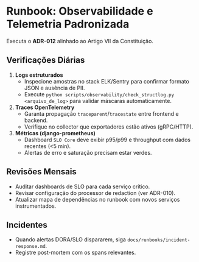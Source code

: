 # Runbook: Observabilidade e Telemetria Padronizada

Executa o **ADR-012** alinhado ao Artigo VII da Constituição.

## Verificações Diárias
1. **Logs estruturados**
   - Inspecione amostras no stack ELK/Sentry para confirmar formato JSON e ausência de PII.
   - Execute `python scripts/observability/check_structlog.py <arquivo_de_log>` para validar máscaras automaticamente.
2. **Traces OpenTelemetry**
   - Garanta propagação `traceparent`/`tracestate` entre frontend e backend.
   - Verifique no collector que exportadores estão ativos (gRPC/HTTP).
3. **Métricas (django-prometheus)**
   - Dashboard `SLO Core` deve exibir p95/p99 e throughput com dados recentes (<5 min).
   - Alertas de erro e saturação precisam estar verdes.

## Revisões Mensais
- Auditar dashboards de SLO para cada serviço crítico.
- Revisar configuração do processor de redaction (ver ADR-010).
- Atualizar mapa de dependências no runbook com novos serviços instrumentados.

## Incidentes
- Quando alertas DORA/SLO dispararem, siga `docs/runbooks/incident-response.md`.
- Registre post-mortem com os spans relevantes.
